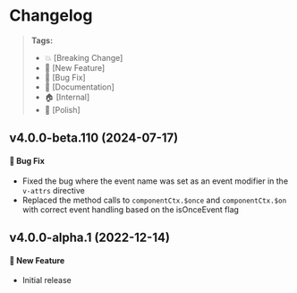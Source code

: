 Changelog
=========

> **Tags:**
> - :boom:       [Breaking Change]
> - :rocket:     [New Feature]
> - :bug:        [Bug Fix]
> - :memo:       [Documentation]
> - :house:      [Internal]
> - :nail_care:  [Polish]

## v4.0.0-beta.110 (2024-07-17)

#### :bug: Bug Fix

* Fixed the bug where the event name was set as an event modifier in the `v-attrs` directive
* Replaced the method calls to `componentCtx.$once` and `componentCtx.$on` with correct event handling based on the isOnceEvent flag

## v4.0.0-alpha.1 (2022-12-14)

#### :rocket: New Feature

* Initial release
